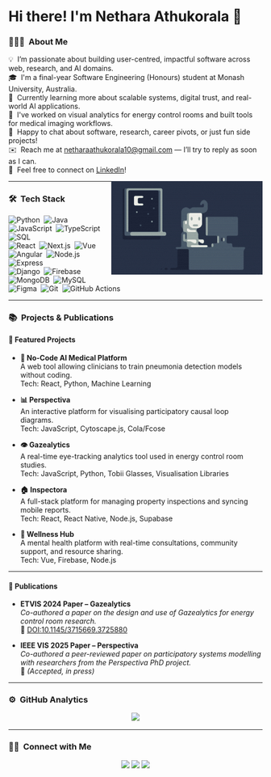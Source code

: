 # Hi there! I'm Nethara Athukorala 👋

### 👩🏻‍💻 &nbsp;About Me

💡 &nbsp;I’m passionate about building user-centred, impactful software across web, research, and AI domains.\
🎓 &nbsp;I'm a final-year Software Engineering (Honours) student at Monash University, Australia.\
🌱 &nbsp;Currently learning more about scalable systems, digital trust, and real-world AI applications.\
🧠 &nbsp;I've worked on visual analytics for energy control rooms and built tools for medical imaging workflows.\
💬 &nbsp;Happy to chat about software, research, career pivots, or just fun side projects!\
✉️ &nbsp;Reach me at netharaathukorala10@gmail.com — I’ll try to reply as soon as I can.\
📄 &nbsp;Feel free to connect on [LinkedIn](https://www.linkedin.com/in/nethara-athukorala/)!

<img alt="Night Coding" src="https://raw.githubusercontent.com/AVS1508/AVS1508/master/assets/Night-Coding.gif" align="right"/>

---

### 🛠 &nbsp;Tech Stack

![Python](https://img.shields.io/badge/-Python-05122A?style=flat&logo=python)&nbsp;
![Java](https://img.shields.io/badge/-Java-05122A?style=flat&logo=Java)&nbsp;
![JavaScript](https://img.shields.io/badge/-JavaScript-05122A?style=flat&logo=javascript)&nbsp;
![TypeScript](https://img.shields.io/badge/-TypeScript-05122A?style=flat&logo=typescript)&nbsp;
![SQL](https://img.shields.io/badge/-SQL-05122A?style=flat&logo=mysql)&nbsp;\
![React](https://img.shields.io/badge/-React-05122A?style=flat&logo=react)&nbsp;
![Next.js](https://img.shields.io/badge/-Next.js-05122A?style=flat&logo=next.js)&nbsp;
![Vue](https://img.shields.io/badge/-Vue-05122A?style=flat&logo=vue.js)&nbsp;
![Angular](https://img.shields.io/badge/-Angular-05122A?style=flat&logo=angular)&nbsp;
![Node.js](https://img.shields.io/badge/-Node.js-05122A?style=flat&logo=node.js)&nbsp;
![Express](https://img.shields.io/badge/-Express-05122A?style=flat&logo=express)&nbsp;\
![Django](https://img.shields.io/badge/-Django-05122A?style=flat&logo=django)&nbsp;
![Firebase](https://img.shields.io/badge/-Firebase-05122A?style=flat&logo=firebase)&nbsp;
![MongoDB](https://img.shields.io/badge/-MongoDB-05122A?style=flat&logo=mongodb)&nbsp;
![MySQL](https://img.shields.io/badge/-MySQL-05122A?style=flat&logo=mysql)&nbsp;\
![Figma](https://img.shields.io/badge/-Figma-05122A?style=flat&logo=figma)&nbsp;
![Git](https://img.shields.io/badge/-Git-05122A?style=flat&logo=git)&nbsp;
![GitHub Actions](https://img.shields.io/badge/-GitHub%20Actions-05122A?style=flat&logo=github-actions)

---

### 📚 &nbsp;Projects & Publications

#### 🚀 Featured Projects

- **🧠 No-Code AI Medical Platform**  
  A web tool allowing clinicians to train pneumonia detection models without coding.  
  Tech: React, Python, Machine Learning
  
- **📊 Perspectiva**  
  An interactive platform for visualising participatory causal loop diagrams.  
  Tech: JavaScript, Cytoscape.js, Cola/Fcose  

- **👁️ Gazealytics**  
  A real-time eye-tracking analytics tool used in energy control room studies.  
  Tech: JavaScript, Python, Tobii Glasses, Visualisation Libraries  

- **🏠 Inspectora**  
  A full-stack platform for managing property inspections and syncing mobile reports.  
  Tech: React, React Native, Node.js, Supabase  

- **🧘 Wellness Hub**  
  A mental health platform with real-time consultations, community support, and resource sharing.  
  Tech: Vue, Firebase, Node.js

---

#### 📝 Publications

- **ETVIS 2024 Paper – Gazealytics**  
  *Co-authored a paper on the design and use of Gazealytics for energy control room research.*  
  📄 [DOI:10.1145/3715669.3725880](https://dl.acm.org/doi/10.1145/3715669.3725880)

- **IEEE VIS 2025 Paper – Perspectiva**  
  *Co-authored a peer-reviewed paper on participatory systems modelling with researchers from the Perspectiva PhD project.*  
  📄 *(Accepted, in press)*

---

### ⚙️ &nbsp;GitHub Analytics

<p align="center">
<a href="https://github.com/nkat001">
  <img height="180em" src="https://github-readme-stats-eight-theta.vercel.app/api/top-langs/?username=nkat001&layout=compact&langs_count=8&theme=algolia"/>
</a>
</p>

---

### 🤝🏻 &nbsp;Connect with Me

<p align="center">
<a href="https://github.com/nkat001"><img src="https://img.shields.io/badge/-GitHub-181717?style=flat&logo=github&logoColor=white"/></a>
<a href="https://linkedin.com/in/nethara-athukorala"><img src="https://img.shields.io/badge/-LinkedIn-0077B5?style=flat&logo=Linkedin&logoColor=white"/></a>
<a href="mailto:netharaathukorala10@gmail.com"><img src="https://img.shields.io/badge/-Email-D14836?style=flat&logo=Gmail&logoColor=white"/></a>
</p>
